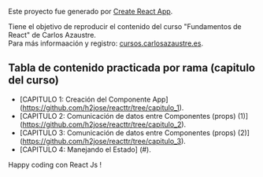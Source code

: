 Este proyecto fue generado por [Create React App](https://github.com/facebookincubator/create-react-app).

Tiene el objetivo de reproducir el contenido del curso "Fundamentos de React" de Carlos Azaustre.<br>
Para más informaación y registro:  [cursos.carlosazaustre.es](http://cursos.carlosazaustre.es/courses/enrolled/react-js).

## Tabla de contenido practicada por rama (capitulo del curso)

- [CAPITULO 1: Creación del Componente App]  (https://github.com/h2jose/reacttr/tree/capitulo_1).
- [CAPITULO 2: Comunicación de datos entre Componentes (props) (1)] (https://github.com/h2jose/reacttr/tree/capitulo_2).
- [CAPITULO 3: Comunicación de datos entre Componentes (props) (2)] (https://github.com/h2jose/reacttr/tree/capitulo_3).
- [CAPITULO 4: Manejando el Estado] (#).

Happy coding con React Js !
